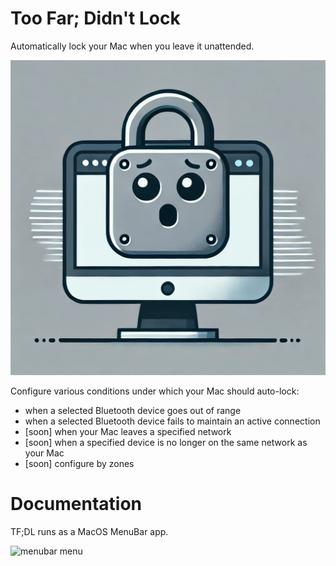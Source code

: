 # Too Far; Didn't Lock
Automatically lock your Mac when you leave it unattended.

![logo](docs/logo.png)

Configure various conditions under which your Mac should auto-lock:
* when a selected Bluetooth device goes out of range
* when a selected Bluetooth device fails to maintain an active connection
* [soon] when your Mac leaves a specified network
* [soon] when a specified device is no longer on the same network as your Mac
* [soon] configure by zones

# Documentation
TF;DL runs as a MacOS MenuBar app.

![menubar menu](docs/menubar_menu.png)
